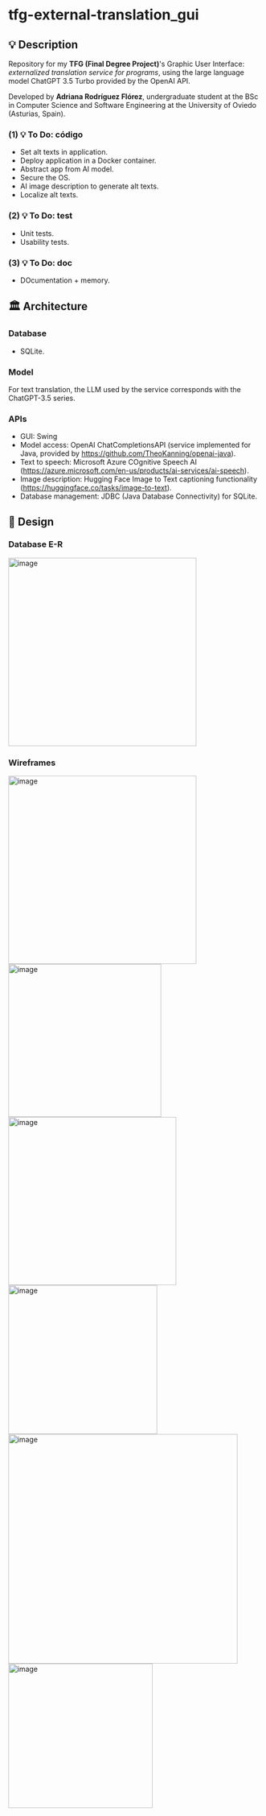 # tfg-external-translation_gui

## 💡 Description
Repository for my **TFG (Final Degree Project)**'s Graphic User Interface: 
_externalized translation service for programs_, using the large language model ChatGPT 3.5 Turbo provided by the OpenAI API.

Developed by **Adriana Rodríguez Flórez**, undergraduate student at the BSc in Computer Science
and Software Engineering at the University of Oviedo (Asturias, Spain).

### (1) 💡 To Do: código
* Set alt texts in application.
* Deploy application in a Docker container.
* Abstract app from AI model.
* Secure the OS.
* AI image description to generate alt texts.
* Localize alt texts.

### (2) 💡 To Do: test
* Unit tests.
* Usability tests.

### (3) 💡 To Do: doc
* DOcumentation + memory.


## 🏛️ Architecture

### Database
* SQLite.

### Model
For text translation, the LLM used by the service corresponds with the ChatGPT-3.5 series. 

### APIs
* GUI: Swing
* Model access: OpenAI ChatCompletionsAPI (service implemented for Java, provided by https://github.com/TheoKanning/openai-java).
* Text to speech: Microsoft Azure COgnitive Speech AI (https://azure.microsoft.com/en-us/products/ai-services/ai-speech).
* Image description: Hugging Face Image to Text captioning functionality (https://huggingface.co/tasks/image-to-text).
* Database management: JDBC (Java Database Connectivity) for SQLite.



## 📅 Design

### Database E-R
<img width="374" alt="image" src="https://github.com/adrmisty/tfg-external-translation_gui/assets/98897794/6db90df1-4b32-4833-bc93-978e70d1aaa3">


### Wireframes
<img width="374" alt="image" src="https://github.com/adrmisty/tfg-external-translation/assets/98897794/1e6e9412-1052-4e8b-9f26-6095a291be97">
<img width="304" alt="image" src="https://github.com/adrmisty/tfg-external-translation/assets/98897794/e0ed2138-674e-4068-af20-d09b85968719">
<img width="334" alt="image" src="https://github.com/adrmisty/tfg-external-translation/assets/98897794/e8adafc2-eaf3-43bc-b66f-8ad02119927d">
<img width="296" alt="image" src="https://github.com/adrmisty/tfg-external-translation/assets/98897794/9ccb9496-4504-4ca0-b4f4-be3a0af3935c">
<img width="456" alt="image" src="https://github.com/adrmisty/tfg-external-translation/assets/98897794/b9a9cbd1-b9f5-46b3-a3c0-fb4abd9a116f">
<img width="287" alt="image" src="https://github.com/adrmisty/tfg-external-translation/assets/98897794/e71691e9-f336-49dd-bf53-001d0f10b97d">
